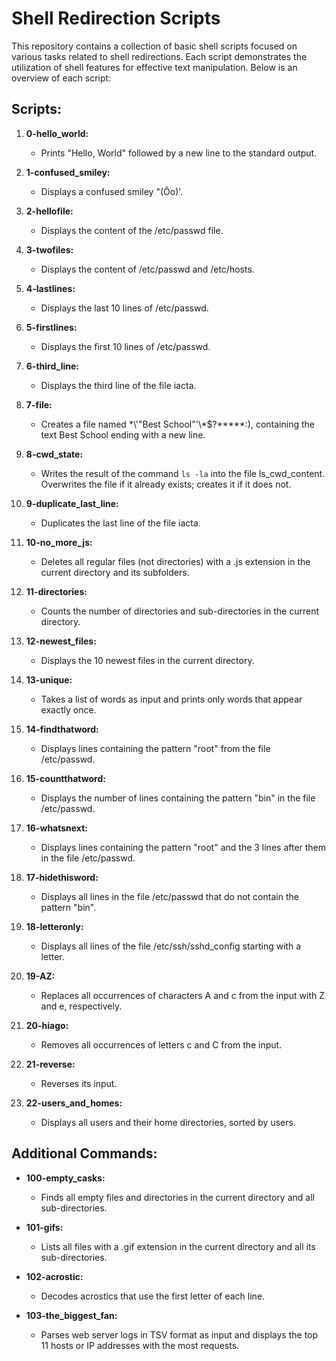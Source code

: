 # Shell Redirection Scripts

This repository contains a collection of basic shell scripts focused on various tasks related to shell redirections. Each script demonstrates the utilization of shell features for effective text manipulation. Below is an overview of each script:

## Scripts:

1. **0-hello_world:**
   - Prints "Hello, World" followed by a new line to the standard output.

2. **1-confused_smiley:**
   - Displays a confused smiley "(Ôo)'.

3. **2-hellofile:**
   - Displays the content of the /etc/passwd file.

4. **3-twofiles:**
   - Displays the content of /etc/passwd and /etc/hosts.

5. **4-lastlines:**
   - Displays the last 10 lines of /etc/passwd.

6. **5-firstlines:**
   - Displays the first 10 lines of /etc/passwd.

7. **6-third_line:**
   - Displays the third line of the file iacta.

8. **7-file:**
   - Creates a file named \*\\'"Best School"\'\\*$\?\*\*\*\*\*:), containing the text Best School ending with a new line.

9. **8-cwd_state:**
   - Writes the result of the command `ls -la` into the file ls_cwd_content. Overwrites the file if it already exists; creates it if it does not.

10. **9-duplicate_last_line:**
    - Duplicates the last line of the file iacta.

11. **10-no_more_js:**
    - Deletes all regular files (not directories) with a .js extension in the current directory and its subfolders.

12. **11-directories:**
    - Counts the number of directories and sub-directories in the current directory.

13. **12-newest_files:**
    - Displays the 10 newest files in the current directory.

14. **13-unique:**
    - Takes a list of words as input and prints only words that appear exactly once.

15. **14-findthatword:**
    - Displays lines containing the pattern "root" from the file /etc/passwd.

16. **15-countthatword:**
    - Displays the number of lines containing the pattern "bin" in the file /etc/passwd.

17. **16-whatsnext:**
    - Displays lines containing the pattern "root" and the 3 lines after them in the file /etc/passwd.

18. **17-hidethisword:**
    - Displays all lines in the file /etc/passwd that do not contain the pattern "bin".

19. **18-letteronly:**
    - Displays all lines of the file /etc/ssh/sshd_config starting with a letter.

20. **19-AZ:**
    - Replaces all occurrences of characters A and c from the input with Z and e, respectively.

21. **20-hiago:**
    - Removes all occurrences of letters c and C from the input.

22. **21-reverse:**
    - Reverses its input.

23. **22-users_and_homes:**
    - Displays all users and their home directories, sorted by users.

## Additional Commands:

- **100-empty_casks:**
    - Finds all empty files and directories in the current directory and all sub-directories.

- **101-gifs:**
    - Lists all files with a .gif extension in the current directory and all its sub-directories.

- **102-acrostic:**
    - Decodes acrostics that use the first letter of each line.

- **103-the_biggest_fan:**
    - Parses web server logs in TSV format as input and displays the top 11 hosts or IP addresses with the most requests.
